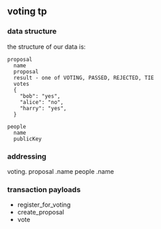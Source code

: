 ## voting tp


### data structure

the structure of our data is:

```
proposal
  name
  proposal
  result - one of VOTING, PASSED, REJECTED, TIE
  votes
  {
    "bob": "yes",
    "alice": "no",
    "harry": "yes",
  }

people
  name
  publicKey
```

### addressing

voting.
       proposal
               .name
       people
             .name

### transaction payloads

 * register_for_voting
 * create_proposal
 * vote
